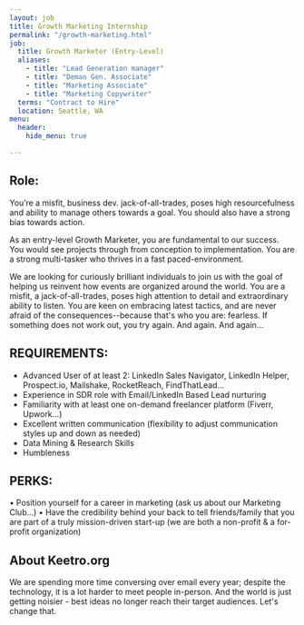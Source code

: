```yaml
---
layout: job
title: Growth Marketing Internship
permalink: "/growth-marketing.html"
job:
  title: Growth Marketer (Entry-Level)
  aliases:
    - title: "Lead Generation manager"
    - title: "Deman Gen. Associate"
    - title: "Marketing Associate"
    - title: "Marketing Copywriter"
  terms: "Contract to Hire"
  location: Seattle, WA
menu:
  header:
    hide_menu: true

---
```

## Role:

You’re a misfit, business dev. jack-of-all-trades, poses high resourcefulness and ability to manage others towards a goal. You should also have a strong bias towards action.

As an entry-level Growth Marketer, you are fundamental to our success. You would see projects through from conception to implementation. You are a strong multi-tasker who thrives in a fast paced-environment.

We are looking for curiously brilliant individuals to join us with the goal of helping us reinvent how events are organized around the world. You are a misfit, a jack-of-all-trades, poses high attention to detail and extraordinary ability to listen. You are keen on embracing latest tactics, and are never afraid of the consequences--because that's who you are: fearless. If something does not work out, you try again. And again. And again...


## REQUIREMENTS:


* Advanced User of at least 2: LinkedIn Sales Navigator, LinkedIn Helper, Prospect.io, Mailshake, RocketReach, FindThatLead...
* Experience in SDR role with Email/LinkedIn Based Lead nurturing
* Familiarity with at least one on-demand freelancer platform (Fiverr, Upwork...)
* Excellent written communication (flexibility to adjust communication styles up and down as needed)
* Data Mining & Research Skills
* Humbleness


## PERKS:

• Position yourself for a career in marketing (ask us about our Marketing Club...)
• Have the credibility behind your back to tell friends/family that you are part of a truly mission-driven start-up (we are both a non-profit & a for-profit organization)


## About Keetro.org

We are spending more time conversing over email every year; despite the technology, it is a lot harder to meet people in-person. And the world is just getting noisier - best ideas no longer reach their target audiences. Let's change that.
